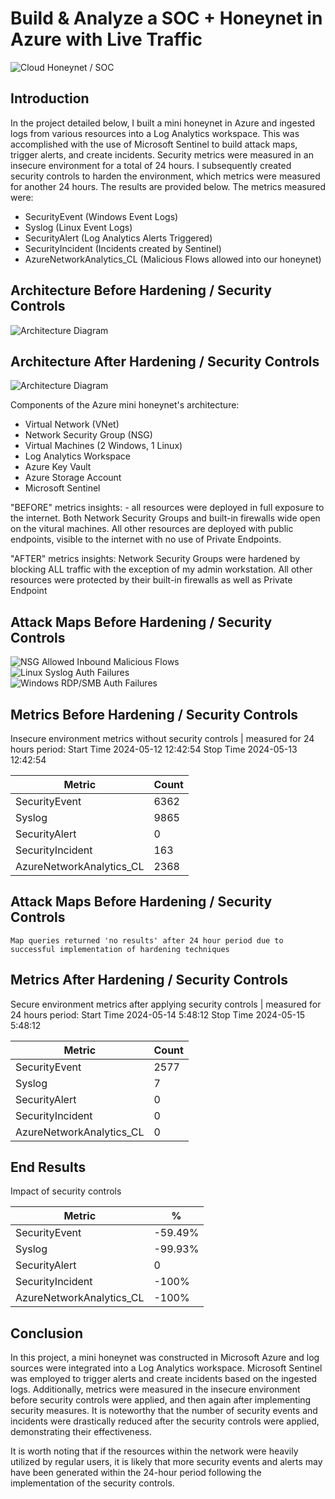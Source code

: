 # Build & Analyze a SOC + Honeynet in Azure with Live Traffic
![Cloud Honeynet / SOC](https://imgur.com/t98Qqpx.jpg)

## Introduction

In the project detailed below, I built a mini honeynet in Azure and ingested logs from various resources into a Log Analytics workspace. This was accomplished with the use of Microsoft Sentinel to build attack maps, trigger alerts, and create incidents. Security metrics were measured in an insecure environment for a total of 24 hours. I subsequently created security controls to harden the environment, which metrics were measured for another 24 hours. The results are provided below. The metrics measured were:

- SecurityEvent (Windows Event Logs)
- Syslog (Linux Event Logs)
- SecurityAlert (Log Analytics Alerts Triggered)
- SecurityIncident (Incidents created by Sentinel)
- AzureNetworkAnalytics_CL (Malicious Flows allowed into our honeynet)

## Architecture Before Hardening / Security Controls
![Architecture Diagram](https://imgur.com/9wx4mAq.jpg)

## Architecture After Hardening / Security Controls
![Architecture Diagram](https://imgur.com/SedUWr1.jpg)

Components of the Azure mini honeynet's architecture:

- Virtual Network (VNet)
- Network Security Group (NSG)
- Virtual Machines (2 Windows, 1 Linux)
- Log Analytics Workspace
- Azure Key Vault
- Azure Storage Account
- Microsoft Sentinel

"BEFORE" metrics insights: - all resources were deployed in full exposure to the internet. Both Network Security Groups and built-in firewalls wide open on the vitural machines. All other resources are deployed with public endpoints, visible to the internet with no use of Private Endpoints.

"AFTER" metrics insights: Network Security Groups were hardened by blocking ALL traffic with the exception of my admin workstation. All other resources were protected by their built-in firewalls as well as Private Endpoint

## Attack Maps Before Hardening / Security Controls
![NSG Allowed Inbound Malicious Flows](https://imgur.com/PDrEwD6.jpg)<br>
![Linux Syslog Auth Failures](https://imgur.com/FVqXOjg.jpg)<br>
![Windows RDP/SMB Auth Failures](https://imgur.com/Qn0IUAL.jpg)<br>

## Metrics Before Hardening / Security Controls

Insecure environment metrics without security controls | measured for 24 hours period:
Start Time 2024-05-12 12:42:54
Stop Time 2024-05-13 12:42:54

| Metric                   | Count
| ------------------------ | -----
| SecurityEvent            | 6362
| Syslog                   | 9865
| SecurityAlert            | 0
| SecurityIncident         | 163
| AzureNetworkAnalytics_CL | 2368

## Attack Maps Before Hardening / Security Controls

```Map queries returned 'no results' after 24 hour period due to successful implementation of hardening techniques ```

## Metrics After Hardening / Security Controls

Secure environment metrics after applying security controls | measured for 24 hours period:
Start Time 2024-05-14 5:48:12
Stop Time 2024-05-15 5:48:12

| Metric                   | Count
| ------------------------ | -----
| SecurityEvent            | 2577
| Syslog                   | 7
| SecurityAlert            | 0
| SecurityIncident         | 0
| AzureNetworkAnalytics_CL | 0

## End Results
Impact of security controls

| Metric                   | %
| ------------------------ | -----
| SecurityEvent            | -59.49%
| Syslog                   | -99.93%
| SecurityAlert            | 0
| SecurityIncident         | -100%
| AzureNetworkAnalytics_CL | -100%

## Conclusion

In this project, a mini honeynet was constructed in Microsoft Azure and log sources were integrated into a Log Analytics workspace. Microsoft Sentinel was employed to trigger alerts and create incidents based on the ingested logs. Additionally, metrics were measured in the insecure environment before security controls were applied, and then again after implementing security measures. It is noteworthy that the number of security events and incidents were drastically reduced after the security controls were applied, demonstrating their effectiveness.

It is worth noting that if the resources within the network were heavily utilized by regular users, it is likely that more security events and alerts may have been generated within the 24-hour period following the implementation of the security controls.
